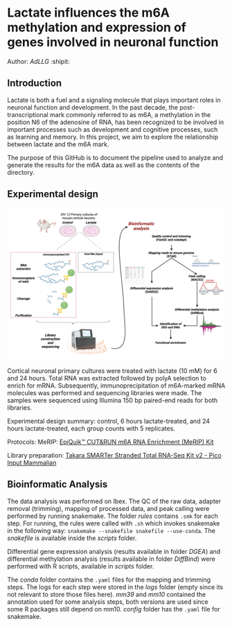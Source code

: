 # Lactate influences the m6A methylation and expression of genes involved in neuronal function
Author: *AdLLG* :shipit:

## Introduction
Lactate is both a fuel and a signaling molecule that plays important roles in neuronal function and development. In the past decade, the post-transcriptional mark commonly referred to as m6A, a methylation in the position N6 of the adenosine of RNA, has been recognized to be involved in important processes such as development and cognitive processes, such as learning and memory. In this project, we aim to explore the relationship between lactate and the m6A mark.

The purpose of this GitHub is to document the pipeline used to analyze and generate the results for the m6A data as well as the contents of the directory.

Experimental design
-----

![Experimental design and methodology description.](/img/Methods_Fig.png)


Cortical neuronal primary cultures were treated with lactate (10 mM) for 6 and 24 hours. Total RNA was extracted followed by polyA selection to enrich for mRNA. Subsequently, immunoprecipitation of m6A-marked mRNA molecules was performed and sequencing libraries were made. The samples were sequenced using Illumina 150 bp paired-end reads for both libraries. 

Experimental design summary:
control, 6 hours lactate-treated, and 24 hours lactate-treated, each group counts with 5 replicates. 


Protocols: 
MeRIP: [EpiQuik™ CUT&RUN m6A RNA Enrichment (MeRIP) Kit](https://www.epigentek.com/docs/P-9018.pdf)

Library preparation: [Takara SMARTer Stranded Total RNA-Seq Kit v2 - Pico Input Mammalian](https://www.takarabio.com/documents/User%20Manual/SMARTer%20Stranded%20Total%20RNA/SMARTer%20Stranded%20Total%20RNA-Seq%20Kit%20v2%20-%20Pico%20Input%20Mammalian%20User%20Manual_050619.pdf)

## Bioinformatic Analysis

The data analysis was performed on Ibex. The QC of the raw data, adapter removal (trimming), mapping of processed data, and peak calling were performed by running snakemake. The folder _rules_ contains `.smk` for each step. For running, the rules were called with `.sh` which invokes snakemake in the following way: `snakemake --snakefile snakefile --use-conda`. The _snakefile_ is available inside the _scripts_ folder. 

Differential gene expression analysis (results available in folder _DGEA_) and differential methylation analysis (results available in folder _DiffBind_) were performed with R scripts, available in _scripts_ folder. 

The _conda_ folder contains the `.yaml` files for the mapping and trimming steps. The logs for each step were stored in the _logs_ folder (empty since its not relevant to store those files here). _mm39_ and _mm10_ contained the annotation used for some analysis steps, both versions are used since some R packages still depend on mm10. _config_ folder has the `.yaml` file for snakemake.
